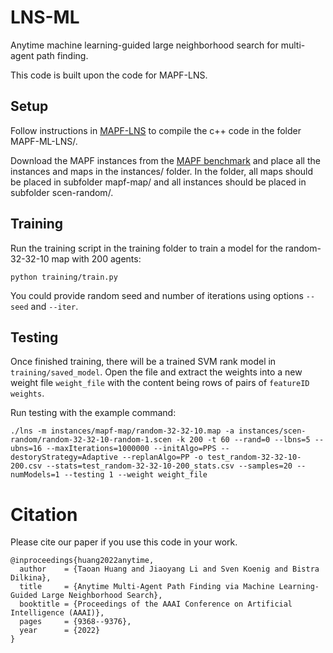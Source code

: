 # LNS-ML
Anytime machine learning-guided large neighborhood search for multi-agent path finding.

This code is built upon the code for MAPF-LNS.


## Setup

Follow instructions in [MAPF-LNS](https://github.com/Jiaoyang-Li/MAPF-LNS) to compile the c++ code in the folder MAPF-ML-LNS/.


Download the MAPF instances from the [MAPF benchmark](https://movingai.com/benchmarks/mapf/index.html) and place all the instances and maps in the instances/ folder. In the folder, all maps should be placed in subfolder mapf-map/ and all instances should be placed in subfolder scen-random/. 


## Training

Run the training script in the training folder to train a model for the random-32-32-10 map with 200 agents:

```
python training/train.py
```

You could provide random seed and number of iterations using options ```--seed``` and ```--iter```.


## Testing


Once finished training, there will be a trained SVM rank model in ```training/saved_model```. Open the file and extract the weights into a new weight file ```weight_file``` with the content being rows of pairs of ```featureID weights```.

Run testing with the example command:

```
./lns -m instances/mapf-map/random-32-32-10.map -a instances/scen-random/random-32-32-10-random-1.scen -k 200 -t 60 --rand=0 --lbns=5 --ubns=16 --maxIterations=1000000 --initAlgo=PPS --destoryStrategy=Adaptive --replanAlgo=PP -o test_random-32-32-10-200.csv --stats=test_random-32-32-10-200_stats.csv --samples=20 --numModels=1 --testing 1 --weight weight_file
```



# Citation

Please cite our paper if you use this code in your work.
```
@inproceedings{huang2022anytime,
  author    = {Taoan Huang and Jiaoyang Li and Sven Koenig and Bistra Dilkina},
  title     = {Anytime Multi-Agent Path Finding via Machine Learning-Guided Large Neighborhood Search},
  booktitle = {Proceedings of the AAAI Conference on Artificial Intelligence (AAAI)},
  pages     = {9368--9376},
  year      = {2022}
}
```
